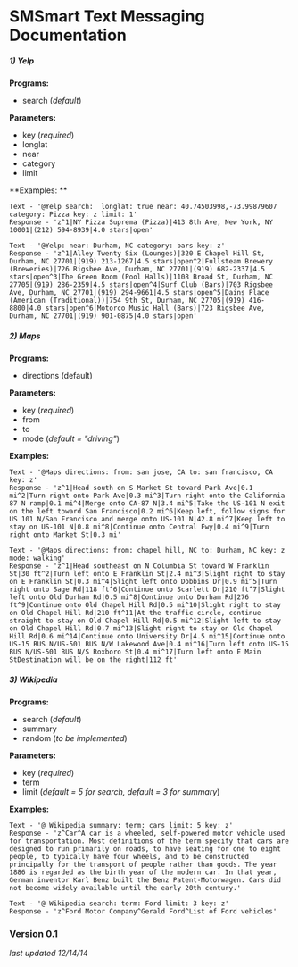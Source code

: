 # SMSmart Text Messaging Documentation

##### 1) Yelp  
**Programs:** 
- search (*default*)

**Parameters:**
- key (*required*)
- longlat
- near
- category
- limit

**Examples: ** 
```
Text - '@Yelp search:  longlat: true near: 40.74503998,-73.99879607 category: Pizza key: z limit: 1'
Response - 'z^1|NY Pizza Suprema (Pizza)|413 8th Ave, New York, NY 10001|(212) 594-8939|4.0 stars|open'
```
```
Text - '@Yelp: near: Durham, NC category: bars key: z'
Response - 'z^1|Alley Twenty Six (Lounges)|320 E Chapel Hill St, Durham, NC 27701|(919) 213-1267|4.5 stars|open^2|Fullsteam Brewery (Breweries)|726 Rigsbee Ave, Durham, NC 27701|(919) 682-2337|4.5 stars|open^3|The Green Room (Pool Halls)|1108 Broad St, Durham, NC 27705|(919) 286-2359|4.5 stars|open^4|Surf Club (Bars)|703 Rigsbee Ave, Durham, NC 27701|(919) 294-9661|4.5 stars|open^5|Dains Place (American (Traditional))|754 9th St, Durham, NC 27705|(919) 416-8800|4.0 stars|open^6|Motorco Music Hall (Bars)|723 Rigsbee Ave, Durham, NC 27701|(919) 901-0875|4.0 stars|open'
```



##### 2) Maps  
**Programs:**
- directions (default)

**Parameters:**
- key (*required*)
- from
- to
- mode (*default = "driving"*)

**Examples:**
```
Text - '@Maps directions: from: san jose, CA to: san francisco, CA key: z'
Response - 'z^1|Head south on S Market St toward Park Ave|0.1 mi^2|Turn right onto Park Ave|0.3 mi^3|Turn right onto the California 87 N ramp|0.1 mi^4|Merge onto CA-87 N|3.4 mi^5|Take the US-101 N exit on the left toward San Francisco|0.2 mi^6|Keep left, follow signs for US 101 N/San Francisco and merge onto US-101 N|42.8 mi^7|Keep left to stay on US-101 N|0.8 mi^8|Continue onto Central Fwy|0.4 mi^9|Turn right onto Market St|0.3 mi'
```
```
Text - '@Maps directions: from: chapel hill, NC to: Durham, NC key: z mode: walking'
Response - 'z^1|Head southeast on N Columbia St toward W Franklin St|30 ft^2|Turn left onto E Franklin St|2.4 mi^3|Slight right to stay on E Franklin St|0.3 mi^4|Slight left onto Dobbins Dr|0.9 mi^5|Turn right onto Sage Rd|118 ft^6|Continue onto Scarlett Dr|210 ft^7|Slight left onto Old Durham Rd|0.5 mi^8|Continue onto Durham Rd|276 ft^9|Continue onto Old Chapel Hill Rd|0.5 mi^10|Slight right to stay on Old Chapel Hill Rd|210 ft^11|At the traffic circle, continue straight to stay on Old Chapel Hill Rd|0.5 mi^12|Slight left to stay on Old Chapel Hill Rd|0.7 mi^13|Slight right to stay on Old Chapel Hill Rd|0.6 mi^14|Continue onto University Dr|4.5 mi^15|Continue onto US-15 BUS N/US-501 BUS N/W Lakewood Ave|0.4 mi^16|Turn left onto US-15 BUS N/US-501 BUS N/S Roxboro St|0.4 mi^17|Turn left onto E Main StDestination will be on the right|112 ft'
```

##### 3) Wikipedia
**Programs:**
- search (*default*)
- summary
- random (*to be implemented*)

**Parameters:**
- key (*required*)
- term
- limit (*default = 5 for search, default = 3 for summary*)

**Examples:**
```
Text - '@ Wikipedia summary: term: cars limit: 5 key: z'
Response - 'z^Car^A car is a wheeled, self-powered motor vehicle used for transportation. Most definitions of the term specify that cars are designed to run primarily on roads, to have seating for one to eight people, to typically have four wheels, and to be constructed principally for the transport of people rather than goods. The year 1886 is regarded as the birth year of the modern car. In that year, German inventor Karl Benz built the Benz Patent-Motorwagen. Cars did not become widely available until the early 20th century.'
```
```
Text - '@ Wikipedia search: term: Ford limit: 3 key: z'
Response - 'z^Ford Motor Company^Gerald Ford^List of Ford vehicles'
```
### Version 0.1 
*last updated 12/14/14*


